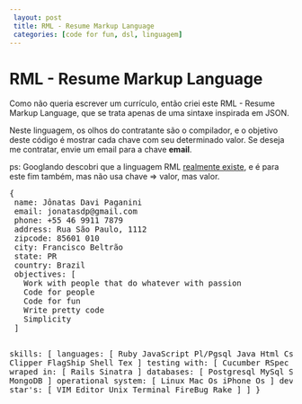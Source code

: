 ```yaml
---
 layout: post
 title: RML - Resume Markup Language
 categories: [code for fun, dsl, linguagem]
---
```


# RML - Resume Markup Language

Como não queria escrever um currículo, então criei este RML - Resume Markup Language, que se trata apenas de uma sintaxe inspirada em JSON.

Neste linguagem, os olhos do contratante são o compilador, e o objetivo deste código é mostrar cada chave com seu determinado valor. Se deseja me contratar, envie um email para a chave **email**.

ps: Googlando descobri que a linguagem RML [realmente existe][rml-google], e é para este fim também, mas não usa chave => valor, mas <chave>valor</chave>.

[rml-google]: http://terpconnect.umd.edu/~freeman1/rml.html

<div><pre class="prettyprint lang-js">
{
 name: Jônatas Davi Paganini
 email: jonatasdp@gmail.com
 phone: +55 46 9911 7879
 address: Rua São Paulo, 1112 
 zipcode: 85601 010
 city: Francisco Beltrão
 state: PR
 country: Brazil
 objectives: [
   Work with people that do whatever with passion
   Code for people
   Code for fun 
   Write pretty code
   Simplicity
 ]

 skills: [
   languages: [
       Ruby
       JavaScript
       Pl/Pgsql
       Java
       Html
       Css
       Dhtml
       Clipper
       FlagShip
       Shell
       Tex
    ]
    testing with: [
      Cucumber
      RSpec 
      Test::Unit 
    ]
    wraped in: [ 
      Rails
      Sinatra
    ]
    databases: [
      Postgresql
      MySql
      SqlLite3
      MongoDB
    ]
    operational system: [
      Linux
      Mac Os
      iPhone Os
    ]
    development star's: [
      VIM Editor
      Unix Terminal
      FireBug
      Rake 
    ] 
  ]
}
</pre></div>
